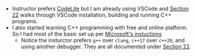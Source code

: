 - Instructor prefers [CodeLite](https://codelite.org/) but I am already using VSCode and [Section 22](https://github.com/yanth0nyy/Beginning_CPP_Programming/tree/master/Section22-Bonus_Section-Using_Visual_Studio_Code) walks through VSCode installation, building and running C++ programs.
- I also started learning C++ programming with free and online platform. So I had most of the basic set up per [Microsoft's instuctions](https://code.visualstudio.com/docs/cpp/config-clang-mac)
    - Notice the insturctor prefers `g++` over `clang`, `c++17` over `c++20`, and using another debugger. They are all documented under [Section 22](https://github.com/yanth0nyy/Beginning_CPP_Programming/tree/master/Section22-Bonus_Section-Using_Visual_Studio_Code).
